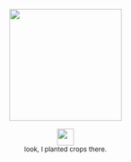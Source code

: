 <p align='center'>
<img src="https://i.imgur.com/HeUMbxS.gif" width="200" height="200">
</p>
<p align='center'>
<img src="https://i.imgur.com/w6mgM1c.gif" width="30" height="30">
</br><sup>look, I planted crops there.</sup>
</p>
